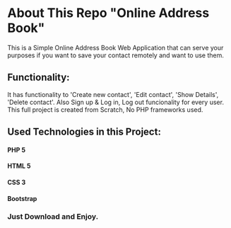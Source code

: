 # About This Repo "Online Address Book"

This is a Simple Online Address Book Web Application that can serve your purposes if you want to save your contact remotely and want to use them. 

## Functionality:
It has functionality to 'Create new contact', 'Edit contact', 'Show Details', 'Delete contact'. Also Sign up & Log in, Log out funcionality for every user. This full project is created from Scratch, No PHP frameworks used.

## Used Technologies in this Project:
#### PHP 5
#### HTML 5
#### CSS 3
#### Bootstrap

### Just Download and Enjoy.
